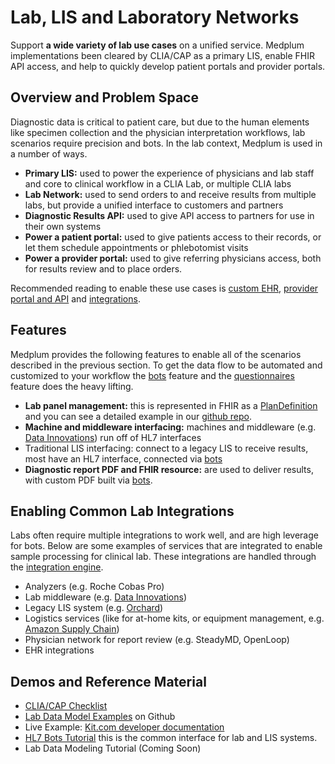# Lab, LIS and Laboratory Networks

Support **a wide variety of lab use cases** on a unified service. Medplum implementations been cleared by CLIA/CAP as a primary LIS, enable FHIR API access, and help to quickly develop patient portals and provider portals.

## Overview and Problem Space

Diagnostic data is critical to patient care, but due to the human elements like specimen collection and the physician interpretation workflows, lab scenarios require precision and bots. In the lab context, Medplum is used in a number of ways.

- **Primary LIS:** used to power the experience of physicians and lab staff and core to clinical workflow in a CLIA Lab, or multiple CLIA labs
- **Lab Network:** used to send orders to and receive results from multiple labs, but provide a unified interface to customers and partners
- **Diagnostic Results API:** used to give API access to partners for use in their own systems
- **Power a patient portal:** used to give patients access to their records, or let them schedule appointments or phlebotomist visits
- **Power a provider portal:** used to give referring physicians access, both for results review and to place orders.

Recommended reading to enable these use cases is [custom EHR](../solutions/custom-ehr), [provider portal and API](../solutions/provider-portal) and [integrations](../products/integration).

## Features

Medplum provides the following features to enable all of the scenarios described in the previous section. To get the data flow to be automated and customized to your workflow the [bots](../products/bots) feature and the [questionnaires](../products/questionnaires) feature does the heavy lifting.

- **Lab panel management:** this is represented in FHIR as a [PlanDefinition](/docs/api/fhir/resources/plandefinition) and you can see a detailed example in our [github repo](https://github.com/medplum/medplum/blob/main/packages/react/src/stories/covid19.ts).
- **Machine and middleware interfacing:** machines and middleware (e.g. [Data Innovations](https://datainnovations.com/)) run off of HL7 interfaces
- Traditional LIS interfacing: connect to a legacy LIS to receive results, most have an HL7 interface, connected via [bots](https://www.medplum.com/docs/bots/hl7-into-fhir)
- **Diagnostic report PDF and FHIR resource:** are used to deliver results, with custom PDF built via [bots](/docs/bots/creating-a-pdf).

## Enabling Common Lab Integrations

Labs often require multiple integrations to work well, and are high leverage for bots. Below are some examples of services that are integrated to enable sample processing for clinical lab. These integrations are handled through the [integration engine](../products/integration).

- Analyzers (e.g. Roche Cobas Pro)
- Lab middleware (e.g. [Data Innovations](https://datainnovations.com/))
- Legacy LIS system (e.g. [Orchard](https://www.orchardsoft.com/resources/interfaces-system-integration/))
- Logistics services (like for at-home kits, or equipment management, e.g. [Amazon Supply Chain](https://supplychain.amazon.com/))
- Physician network for report review (e.g. SteadyMD, OpenLoop)
- EHR integrations

## Demos and Reference Material

- [CLIA/CAP Checklist](https://www.medplum.com/docs/compliance/clia-cap)
- [Lab Data Model Examples](https://github.com/medplum/medplum/blob/main/packages/react/src/stories/covid19.ts) on Github
- Live Example: [Kit.com developer documentation](https://docs.kit.com/docs/overview)
- [HL7 Bots Tutorial](https://www.medplum.com/docs/tutorials/bots/hl7-into-fhir) this is the common interface for lab and LIS systems.
- Lab Data Modeling Tutorial (Coming Soon)
